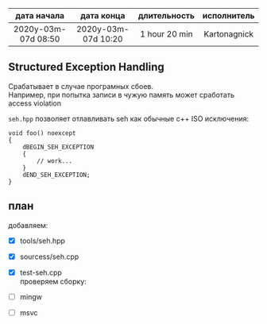 
|     дата начала     |     дата конца      | длительность  | исполнитель  |
|:-------------------:|:-------------------:|:-------------:|:------------:|
| 2020y-03m-07d 08:50 | 2020y-03m-07d 10:20 | 1 hour 20 min | Kartonagnick |

Structured Exception Handling
-----------------------------

Срабатывает в случае програмных сбоев.  
Например, при попытка записи в чужую память
может сработать access violation  

`seh.hpp` позволяет отлавливать seh как обычные с++ ISO исключения:  

```
void foo() noexcept
{
    dBEGIN_SEH_EXCEPTION 
    {
        // work...
    }
    dEND_SEH_EXCEPTION;
}
```

план  
----

добавляем:  
 - [x] tools/seh.hpp  
 - [x] sourcess/seh.cpp  
 - [x] test-seh.cpp  
проверяем сборку:  
 - [ ] mingw  
 - [ ] msvc  

